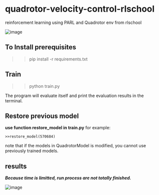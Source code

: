 # quadrotor-velocity-control-rlschool

reinforcement learning using PARL and Quadrotor env from rlschool

![image](https://github.com/jedibobo/quadrotor-velocity-control-rlschool/blob/master/imgs/demo_velocity_control.gif)

## To Install prerequisites

> > pip install -r requirements.txt

## Train

> > python train.py

The program will evaluate itself and print the evaluation results in the terminal.

## Restore previous model

**use function restore_model in train.py**
for example:

    >>restore_model(570684)

note that if the models in QuadrotorModel is modified, you cannot use previously trained models.

## results

**_Because time is limitted, run process are not totally finished._**

![image](https://github.com/jedibobo/quadrotor-velocity-control-rlschool/blob/master/results/2020-06-30%20090011.png)
